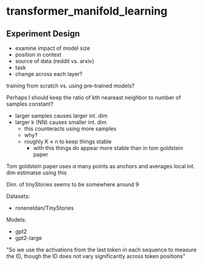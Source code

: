 # transformer_manifold_learning

## Experiment Design

- examine impact of model size
- position in context
- source of data (reddit vs. arxiv)
- task
- change across each layer?

training from scratch vs. using pre-trained models?

Perhaps I should keep the ratio of kth neareast neighbor to number of samples constant?
- larger samples causes larger int. dim
- larger k (NN) causes smaller int. dim
    - this counteracts using more samples
    - why?
    - roughly K $\approx$ n to keep things stable
        - with this things do appear more stable than in tom goldstein paper

Tom goldstein paper uses $\alpha$ many points as anchors and averages local int. dim estimatse using this

Dim. of tinyStories seems to be somewhere around 9

Datasets:
- roneneldan/TinyStories

Models:
- gpt2
- gpt2-large

"So we use the activations from the last token in each
sequence to measure the ID, though the ID does not vary significantly across token positions"